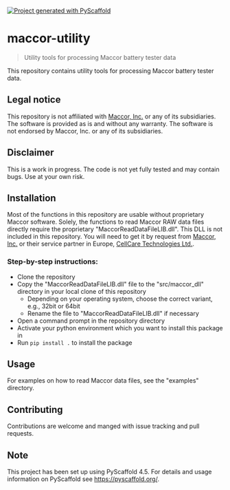 <!-- These are examples of badges you might want to add to your README:
     please update the URLs accordingly

[![Built Status](https://api.cirrus-ci.com/github/<USER>/maccor-utility.svg?branch=main)](https://cirrus-ci.com/github/<USER>/maccor-utility)
[![ReadTheDocs](https://readthedocs.org/projects/maccor-utility/badge/?version=latest)](https://maccor-utility.readthedocs.io/en/stable/)
[![Coveralls](https://img.shields.io/coveralls/github/<USER>/maccor-utility/main.svg)](https://coveralls.io/r/<USER>/maccor-utility)
[![PyPI-Server](https://img.shields.io/pypi/v/maccor-utility.svg)](https://pypi.org/project/maccor-utility/)
[![Conda-Forge](https://img.shields.io/conda/vn/conda-forge/maccor-utility.svg)](https://anaconda.org/conda-forge/maccor-utility)
[![Monthly Downloads](https://pepy.tech/badge/maccor-utility/month)](https://pepy.tech/project/maccor-utility)
[![Twitter](https://img.shields.io/twitter/url/http/shields.io.svg?style=social&label=Twitter)](https://twitter.com/maccor-utility)
-->

[![Project generated with PyScaffold](https://img.shields.io/badge/-PyScaffold-005CA0?logo=pyscaffold)](https://pyscaffold.org/)

# maccor-utility

> Utility tools for processing Maccor battery tester data

This repository contains utility tools for processing Maccor battery tester data.

## Legal notice
This repository is not affiliated with [Maccor, Inc.](http://www.maccor.com/) or any of its subsidiaries. The software is provided as is and
without any warranty. The software is not endorsed by Maccor, Inc. or any of its subsidiaries.

## Disclaimer
This is a work in progress. The code is not yet fully tested and may contain bugs. Use at your own risk.

## Installation
Most of the functions in this repository are usable without proprietary Maccor software. Solely, the functions to read
Maccor RAW data files directly require the proprietary "MaccorReadDataFileLIB.dll". This DLL is not included in this
repository. You will need to get it by request from [Maccor, Inc.](http://www.maccor.com/TechnicalSupport.aspx) or their
service partner in Europe, [CellCare Technologies Ltd.](https://www.cellcare.com/contact/index.php).

### Step-by-step instructions:
* Clone the repository
* Copy the "MaccorReadDataFileLIB.dll" file to the "src/maccor_dll" directory in your local clone of this repository
  * Depending on your operating system, choose the correct variant, e.g., 32bit or 64bit
  * Rename the file to "MaccorReadDataFileLIB.dll" if necessary
* Open a command prompt in the repository directory
* Activate your python environment which you want to install this package in
* Run `pip install .` to install the package

## Usage
For examples on how to read Maccor data files, see the "examples" directory.

## Contributing
Contributions are welcome and manged with issue tracking and pull requests.

<!-- pyscaffold-notes -->

## Note

This project has been set up using PyScaffold 4.5. For details and usage
information on PyScaffold see https://pyscaffold.org/.
